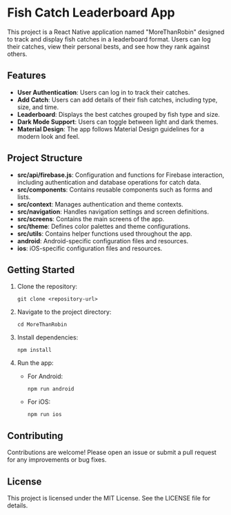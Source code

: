 # Fish Catch Leaderboard App

This project is a React Native application named "MoreThanRobin" designed to track and display fish catches in a leaderboard format. Users can log their catches, view their personal bests, and see how they rank against others.

## Features

- **User Authentication**: Users can log in to track their catches.
- **Add Catch**: Users can add details of their fish catches, including type, size, and time.
- **Leaderboard**: Displays the best catches grouped by fish type and size.
- **Dark Mode Support**: Users can toggle between light and dark themes.
- **Material Design**: The app follows Material Design guidelines for a modern look and feel.

## Project Structure

- **src/api/firebase.js**: Configuration and functions for Firebase interaction, including authentication and database operations for catch data.
- **src/components**: Contains reusable components such as forms and lists.
- **src/context**: Manages authentication and theme contexts.
- **src/navigation**: Handles navigation settings and screen definitions.
- **src/screens**: Contains the main screens of the app.
- **src/theme**: Defines color palettes and theme configurations.
- **src/utils**: Contains helper functions used throughout the app.
- **android**: Android-specific configuration files and resources.
- **ios**: iOS-specific configuration files and resources.

## Getting Started

1. Clone the repository:
   ```
   git clone <repository-url>
   ```

2. Navigate to the project directory:
   ```
   cd MoreThanRobin
   ```

3. Install dependencies:
   ```
   npm install
   ```

4. Run the app:
   - For Android:
     ```
     npm run android
     ```
   - For iOS:
     ```
     npm run ios
     ```

## Contributing

Contributions are welcome! Please open an issue or submit a pull request for any improvements or bug fixes.

## License

This project is licensed under the MIT License. See the LICENSE file for details.
